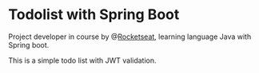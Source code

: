 # Todolist with Spring Boot

Project developer in course by @[Rocketseat](https://rocketseat.com.br), learning language Java with Spring boot.

This is a simple todo list with JWT validation.
